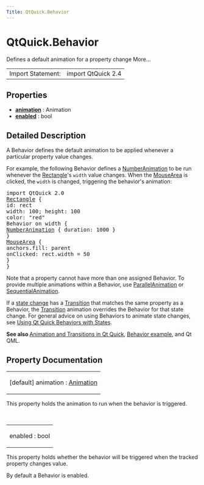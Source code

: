 ```yaml
---
Title: QtQuick.Behavior
---
```


# QtQuick.Behavior

<span class="subtitle"></span>
<!-- $$$Behavior-brief -->
<p>Defines a default animation for a property change More...</p>
<!-- @@@Behavior -->
<table class="alignedsummary">
<tr><td class="memItemLeft rightAlign topAlign"> Import Statement:</td><td class="memItemRight bottomAlign"> import QtQuick 2.4</td></tr></table><ul>
</ul>
<h2 id="properties">Properties</h2>
<ul>
<li class="fn"><b><b><a href="#animation-prop">animation</a></b></b> : Animation</li>
<li class="fn"><b><b><a href="#enabled-prop">enabled</a></b></b> : bool</li>
</ul>
<!-- $$$Behavior-description -->
<h2 id="details">Detailed Description</h2>
</p>
<p>A Behavior defines the default animation to be applied whenever a particular property value changes.</p>
<p>For example, the following Behavior defines a <a href="QtQuick.NumberAnimation.md">NumberAnimation</a> to be run whenever the <a href="QtQuick.Rectangle.md">Rectangle</a>'s <code>width</code> value changes. When the <a href="QtQuick.MouseArea.md">MouseArea</a> is clicked, the <code>width</code> is changed, triggering the behavior's animation:</p>
<pre class="qml">import QtQuick 2.0
<span class="type"><a href="QtQuick.Rectangle.md">Rectangle</a></span> {
<span class="name">id</span>: <span class="name">rect</span>
<span class="name">width</span>: <span class="number">100</span>; <span class="name">height</span>: <span class="number">100</span>
<span class="name">color</span>: <span class="string">&quot;red&quot;</span>
Behavior on <span class="name">width</span> {
<span class="type"><a href="QtQuick.NumberAnimation.md">NumberAnimation</a></span> { <span class="name">duration</span>: <span class="number">1000</span> }
}
<span class="type"><a href="QtQuick.MouseArea.md">MouseArea</a></span> {
<span class="name">anchors</span>.fill: <span class="name">parent</span>
<span class="name">onClicked</span>: <span class="name">rect</span>.<span class="name">width</span> <span class="operator">=</span> <span class="number">50</span>
}
}</pre>
<p>Note that a property cannot have more than one assigned Behavior. To provide multiple animations within a Behavior, use <a href="QtQuick.ParallelAnimation.md">ParallelAnimation</a> or <a href="QtQuick.SequentialAnimation.md">SequentialAnimation</a>.</p>
<p>If a <a href="QtQuick.qtquick-statesanimations-states.md">state change</a> has a <a href="QtQuick.qmlexampletoggleswitch.md#transition">Transition</a> that matches the same property as a Behavior, the <a href="QtQuick.qmlexampletoggleswitch.md#transition">Transition</a> animation overrides the Behavior for that state change. For general advice on using Behaviors to animate state changes, see <a href="QtQuick.qtquick-statesanimations-behaviors.md">Using Qt Quick Behaviors with States</a>.</p>
<p><b>See also </b><a href="QtQuick.qtquick-statesanimations-animations.md">Animation and Transitions in Qt Quick</a>, <a href="https://developer.ubuntu.comapps/qml/sdk-15.04.5/QtQuick.animation/#behaviors">Behavior example</a>, and Qt QML.</p>
<!-- @@@Behavior -->
<h2>Property Documentation</h2>
<!-- $$$animation -->
<table class="qmlname"><tr valign="top" id="animation-prop"><td class="tblQmlPropNode"><p><span class="qmldefault">[default] </span><span class="name">animation</span> : <span class="type"><a href="QtQuick.Animation.md">Animation</a></span></p></td></tr></table><p>This property holds the animation to run when the behavior is triggered.</p>
<!-- @@@animation -->
<br/>
<!-- $$$enabled -->
<table class="qmlname"><tr valign="top" id="enabled-prop"><td class="tblQmlPropNode"><p><span class="name">enabled</span> : <span class="type">bool</span></p></td></tr></table><p>This property holds whether the behavior will be triggered when the tracked property changes value.</p>
<p>By default a Behavior is enabled.</p>
<!-- @@@enabled -->
<br/>
